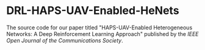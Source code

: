 # DRL-HAPS-UAV-Enabled-HeNets
The source code for our paper titled "HAPS-UAV-Enabled Heterogeneous Networks: A Deep Reinforcement Learning Approach" published by the _IEEE Open Journal of the Communications Society_.
